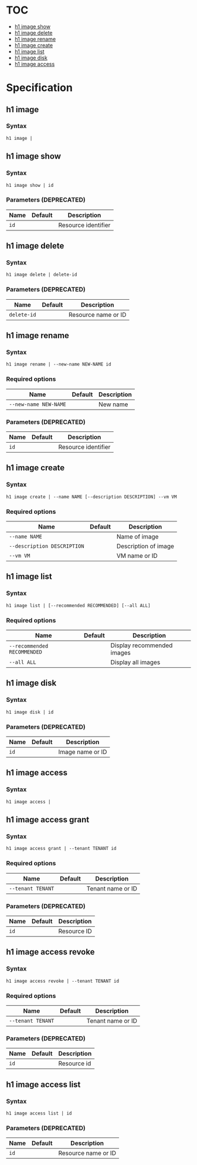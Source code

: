 # TOC

* [h1 image show](#h1-image-show)
* [h1 image delete](#h1-image-delete)
* [h1 image rename](#h1-image-rename)
* [h1 image create](#h1-image-create)
* [h1 image list](#h1-image-list)
* [h1 image disk](#h1-image-disk)
* [h1 image access](#h1-image-access)


# Specification

## h1 image

### Syntax

```h1 image | ```

## h1 image show

### Syntax

```h1 image show | id```

### Parameters (DEPRECATED)

| Name | Default | Description | 
| ---- | ------- | ----------- |
| ```id``` |  | Resource identifier |

## h1 image delete

### Syntax

```h1 image delete | delete-id```

### Parameters (DEPRECATED)

| Name | Default | Description | 
| ---- | ------- | ----------- |
| ```delete-id``` |  | Resource name or ID |

## h1 image rename

### Syntax

```h1 image rename | --new-name NEW-NAME id```

### Required options

| Name | Default | Description | 
| ---- | ------- | ----------- |
| ```--new-name NEW-NAME``` |  | New name |

### Parameters (DEPRECATED)

| Name | Default | Description | 
| ---- | ------- | ----------- |
| ```id``` |  | Resource identifier |

## h1 image create

### Syntax

```h1 image create | --name NAME [--description DESCRIPTION] --vm VM```

### Required options

| Name | Default | Description | 
| ---- | ------- | ----------- |
| ```--name NAME``` |  | Name of image |
| ```--description DESCRIPTION``` |  | Description of image |
| ```--vm VM``` |  | VM name or ID |

## h1 image list

### Syntax

```h1 image list | [--recommended RECOMMENDED] [--all ALL]```

### Required options

| Name | Default | Description | 
| ---- | ------- | ----------- |
| ```--recommended RECOMMENDED``` |  | Display recommended images |
| ```--all ALL``` |  | Display all images |

## h1 image disk

### Syntax

```h1 image disk | id```

### Parameters (DEPRECATED)

| Name | Default | Description | 
| ---- | ------- | ----------- |
| ```id``` |  | Image name or ID |

## h1 image access

### Syntax

```h1 image access | ```

## h1 image access grant

### Syntax

```h1 image access grant | --tenant TENANT id```

### Required options

| Name | Default | Description | 
| ---- | ------- | ----------- |
| ```--tenant TENANT``` |  | Tenant name or ID |

### Parameters (DEPRECATED)

| Name | Default | Description | 
| ---- | ------- | ----------- |
| ```id``` |  | Resource ID |

## h1 image access revoke

### Syntax

```h1 image access revoke | --tenant TENANT id```

### Required options

| Name | Default | Description | 
| ---- | ------- | ----------- |
| ```--tenant TENANT``` |  | Tenant name or ID |

### Parameters (DEPRECATED)

| Name | Default | Description | 
| ---- | ------- | ----------- |
| ```id``` |  | Resource id |

## h1 image access list

### Syntax

```h1 image access list | id```

### Parameters (DEPRECATED)

| Name | Default | Description | 
| ---- | ------- | ----------- |
| ```id``` |  | Resource name or ID |

